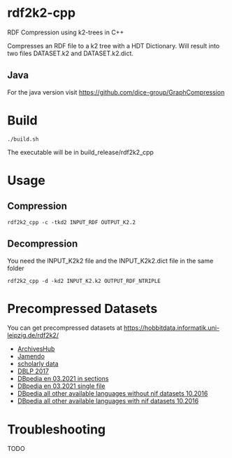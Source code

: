 # rdf2k2-cpp
RDF Compression using k2-trees in C++

Compresses an RDF file to a k2 tree with a HDT Dictionary. Will result into two files DATASET.k2 and DATASET.k2.dict.

## Java

For the java version visit https://github.com/dice-group/GraphCompression

# Build

```
./build.sh
```
The executable will be in build_release/rdf2k2_cpp 

# Usage

## Compression

```
rdf2k2_cpp -c -tkd2 INPUT_RDF OUTPUT_K2.2
```

## Decompression
You need the INPUT_K2k2 file and the INPUT_K2k2.dict file in the same folder

```
rdf2k2_cpp -d -kd2 INPUT_K2.k2 OUTPUT_RDF_NTRIPLE
```

# Precompressed Datasets

You can get precompressed datasets at https://hobbitdata.informatik.uni-leipzig.de/rdf2k2/

* [ArchivesHub](https://hobbitdata.informatik.uni-leipzig.de/rdf2k2/archiveshub/)
* [Jamendo](https://hobbitdata.informatik.uni-leipzig.de/rdf2k2/jamendo/)
* [scholarly data](https://hobbitdata.informatik.uni-leipzig.de/rdf2k2/scholarlydata/)
* [DBLP 2017](https://hobbitdata.informatik.uni-leipzig.de/rdf2k2/dblp-2017/)
* [DBpedia en 03.2021 in sections](https://hobbitdata.informatik.uni-leipzig.de/rdf2k2/dbpedia-03_2021/sections/)
* [DBpedia en 03.2021 single file](https://hobbitdata.informatik.uni-leipzig.de/rdf2k2/dbpedia-03_2021/)
* [DBpedia all other available languages without nif datasets 10.2016](https://hobbitdata.informatik.uni-leipzig.de/rdf2k2/dbpedia-10_2016/)
* [DBpedia all other available languages with nif datasets 10.2016](https://hobbitdata.informatik.uni-leipzig.de/rdf2k2/dbpedia-10_2016-nif/)


# Troubleshooting
TODO
